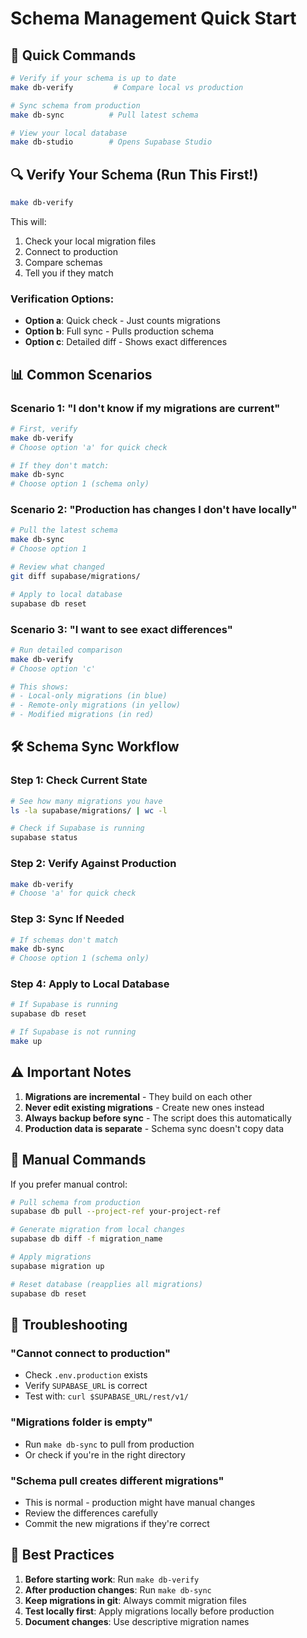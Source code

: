 # Schema Management Quick Start

## 🚀 Quick Commands

```bash
# Verify if your schema is up to date
make db-verify         # Compare local vs production

# Sync schema from production
make db-sync          # Pull latest schema

# View your local database
make db-studio        # Opens Supabase Studio
```

## 🔍 Verify Your Schema (Run This First!)

```bash
make db-verify
```

This will:
1. Check your local migration files
2. Connect to production
3. Compare schemas
4. Tell you if they match

### Verification Options:
- **Option a**: Quick check - Just counts migrations
- **Option b**: Full sync - Pulls production schema
- **Option c**: Detailed diff - Shows exact differences

## 📊 Common Scenarios

### Scenario 1: "I don't know if my migrations are current"
```bash
# First, verify
make db-verify
# Choose option 'a' for quick check

# If they don't match:
make db-sync
# Choose option 1 (schema only)
```

### Scenario 2: "Production has changes I don't have locally"
```bash
# Pull the latest schema
make db-sync
# Choose option 1

# Review what changed
git diff supabase/migrations/

# Apply to local database
supabase db reset
```

### Scenario 3: "I want to see exact differences"
```bash
# Run detailed comparison
make db-verify
# Choose option 'c'

# This shows:
# - Local-only migrations (in blue)
# - Remote-only migrations (in yellow)
# - Modified migrations (in red)
```

## 🛠️ Schema Sync Workflow

### Step 1: Check Current State
```bash
# See how many migrations you have
ls -la supabase/migrations/ | wc -l

# Check if Supabase is running
supabase status
```

### Step 2: Verify Against Production
```bash
make db-verify
# Choose 'a' for quick check
```

### Step 3: Sync If Needed
```bash
# If schemas don't match
make db-sync
# Choose option 1 (schema only)
```

### Step 4: Apply to Local Database
```bash
# If Supabase is running
supabase db reset

# If Supabase is not running
make up
```

## ⚠️ Important Notes

1. **Migrations are incremental** - They build on each other
2. **Never edit existing migrations** - Create new ones instead
3. **Always backup before sync** - The script does this automatically
4. **Production data is separate** - Schema sync doesn't copy data

## 🔧 Manual Commands

If you prefer manual control:

```bash
# Pull schema from production
supabase db pull --project-ref your-project-ref

# Generate migration from local changes
supabase db diff -f migration_name

# Apply migrations
supabase migration up

# Reset database (reapplies all migrations)
supabase db reset
```

## 🚨 Troubleshooting

### "Cannot connect to production"
- Check `.env.production` exists
- Verify `SUPABASE_URL` is correct
- Test with: `curl $SUPABASE_URL/rest/v1/`

### "Migrations folder is empty"
- Run `make db-sync` to pull from production
- Or check if you're in the right directory

### "Schema pull creates different migrations"
- This is normal - production might have manual changes
- Review the differences carefully
- Commit the new migrations if they're correct

## 📝 Best Practices

1. **Before starting work**: Run `make db-verify`
2. **After production changes**: Run `make db-sync`
3. **Keep migrations in git**: Always commit migration files
4. **Test locally first**: Apply migrations locally before production
5. **Document changes**: Use descriptive migration names

